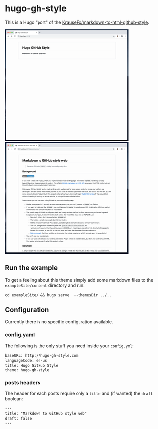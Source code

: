 # hugo-gh-style
This is a Hugo "port" of the [KrauseFx/markdown-to-html-github-style](https://github.com/KrauseFx/markdown-to-html-github-style).

<img src ="theme_list.png" width="400" />
<img src ="theme_single.png" width="400" />

## Run the example
To get a feeling about this theme simply add some markdown files to the `exampleSite/content` directory and run:
```
cd exampleSite/ && hugo serve  --themesDir ../..
```

## Configuration
Currently there is no specific configuration available.

### config.yaml
The following is the only stuff you need inside your `config.yml`:
```
baseURL: http://hugo-gh-style.com
languageCode: en-us
title: Hugo GitHub Style
theme: hugo-gh-style
```

### posts headers
The header for each posts require only a `title` and (if wanted) the `draft` boolean:
```
---
title: "Markdown to GitHub style web"
draft: false
---
```
